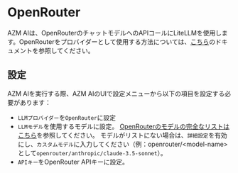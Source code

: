 # OpenRouter

AZM AIは、OpenRouterのチャットモデルへのAPIコールにLiteLLMを使用します。OpenRouterをプロバイダーとして使用する方法については、[こちら](https://docs.litellm.ai/docs/providers/openrouter)のドキュメントを参照してください。

## 設定

AZM AIを実行する際、AZM AIのUIで設定メニューから以下の項目を設定する必要があります：

* `LLMプロバイダー`を`OpenRouter`に設定
* `LLMモデル`を使用するモデルに設定。
[OpenRouterのモデルの完全なリストはこちら](https://openrouter.ai/models)を参照してください。
モデルがリストにない場合は、`詳細設定`を有効にし、`カスタムモデル`に入力してください（例：openrouter/&lt;model-name&gt;として`openrouter/anthropic/claude-3.5-sonnet`）。
* `APIキー`をOpenRouter APIキーに設定。
